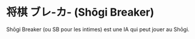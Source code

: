 # 将棋 ブレ-カ-  (Shōgi Breaker)

Shōgi Breaker (ou SB pour les intimes) est une IA qui peut jouer au Shōgi.
